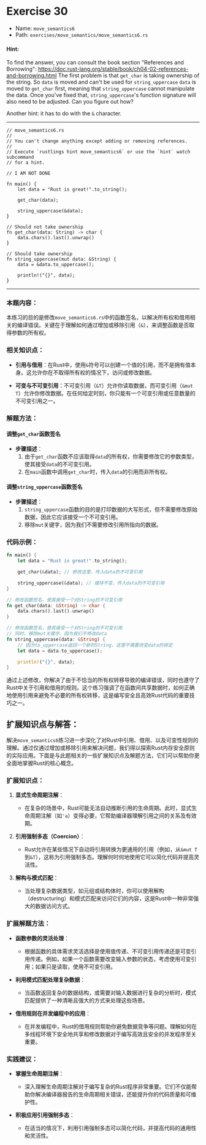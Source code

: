 # Exercise 30

- Name: ```move_semantics6```
- Path: ```exercises/move_semantics/move_semantics6.rs```
#### Hint: 

To find the answer, you can consult the book section "References and Borrowing":
https://doc.rust-lang.org/stable/book/ch04-02-references-and-borrowing.html
The first problem is that `get_char` is taking ownership of the string.
So `data` is moved and can't be used for `string_uppercase`
`data` is moved to `get_char` first, meaning that `string_uppercase` cannot manipulate the data.
Once you've fixed that, `string_uppercase`'s function signature will also need to be adjusted.
Can you figure out how?

Another hint: it has to do with the `&` character.


---



```rust,editable
// move_semantics6.rs
//
// You can't change anything except adding or removing references.
//
// Execute `rustlings hint move_semantics6` or use the `hint` watch subcommand
// for a hint.

// I AM NOT DONE

fn main() {
    let data = "Rust is great!".to_string();

    get_char(data);

    string_uppercase(&data);
}

// Should not take ownership
fn get_char(data: String) -> char {
    data.chars().last().unwrap()
}

// Should take ownership
fn string_uppercase(mut data: &String) {
    data = &data.to_uppercase();

    println!("{}", data);
}

```

---

### 本题内容：

本练习的目的是修改`move_semantics6.rs`中的函数签名，以解决所有权和借用相关的编译错误。关键在于理解如何通过增加或移除引用（`&`），来调整函数是否取得参数的所有权。

### 相关知识点：

- **引用与借用**：在Rust中，使用`&`符号可以创建一个值的引用，而不是拥有值本身。这允许你在不取得所有权的情况下，访问或修改数据。

- **可变与不可变引用**：不可变引用（`&T`）允许你读取数据，而可变引用（`&mut T`）允许你修改数据。在任何给定时刻，你只能有一个可变引用或任意数量的不可变引用之一。

### 解题方法：

#### 调整`get_char`函数签名
- **步骤描述**：
  1. 由于`get_char`函数不应该取得`data`的所有权，你需要修改它的参数类型，使其接受`data`的不可变引用。
  2. 在`main`函数中调用`get_char`时，传入`data`的引用而非所有权。

#### 调整`string_uppercase`函数签名
- **步骤描述**：
  1. `string_uppercase`函数的目的是打印数据的大写形式，但不需要修改原始数据，因此它应该接受一个不可变引用。
  2. 移除`mut`关键字，因为我们不需要修改引用所指向的数据。

### 代码示例：

```rust
fn main() {
    let data = "Rust is great!".to_string();

    get_char(&data); // 修改这里，传入data的不可变引用

    string_uppercase(&data); // 维持不变，传入data的不可变引用
}

// 修改函数签名，使其接受一个对String的不可变引用
fn get_char(data: &String) -> char {
    data.chars().last().unwrap()
}

// 修改函数签名，使其接受一个对String的不可变引用
// 同时，移除mut关键字，因为我们不修改data
fn string_uppercase(data: &String) {
    // 因为to_uppercase返回一个新的String，这里不需要改变data的绑定
    let data = data.to_uppercase();

    println!("{}", data);
}
```

通过上述修改，你解决了由于不恰当的所有权转移导致的编译错误，同时也遵守了Rust中关于引用和借用的规则。这个练习强调了在函数间共享数据时，如何正确地使用引用来避免不必要的所有权转移，这是编写安全且高效Rust代码的重要技巧之一。

## 扩展知识点与解答：

解决`move_semantics6`练习进一步深化了对Rust中引用、借用、以及可变性规则的理解。通过仅通过增加或移除引用来解决问题，我们得以探索Rust内存安全原则的实际应用。下面是与此题相关的一些扩展知识点及解题方法，它们可以帮助你更全面地掌握Rust的核心概念。

### 扩展知识点：

1. **显式生命周期注解**：
   - 在复杂的场景中，Rust可能无法自动推断引用的生命周期。此时，显式生命周期注解（如`'a`）变得必要，它帮助编译器理解引用之间的关系及有效期。

2. **引用强制多态（Coercion）**：
   - Rust允许在某些情况下自动将引用转换为更通用的引用（例如，从`&mut T`到`&T`），这称为引用强制多态。理解何时何地使用它可以简化代码并提高灵活性。

3. **解构与模式匹配**：
   - 当处理复杂数据类型，如元组或结构体时，你可以使用解构（destructuring）和模式匹配来访问它们的内容，这是Rust中一种非常强大的数据访问方式。

### 扩展解题方法：

- **函数参数的灵活处理**：
  - 根据函数的具体需求灵活选择是使用值传递、不可变引用传递还是可变引用传递。例如，如果一个函数需要改变输入参数的状态，考虑使用可变引用；如果只是读取，使用不可变引用。

- **利用模式匹配处理复杂数据**：
  - 当函数返回复杂的数据结构，或需要对输入数据进行复杂的分析时，模式匹配提供了一种清晰且强大的方式来处理这些场景。

- **借用规则在并发编程中的应用**：
  - 在并发编程中，Rust的借用规则帮助你避免数据竞争等问题。理解如何在多线程环境下安全地共享和修改数据对于编写高效且安全的并发程序至关重要。

### 实践建议：

- **掌握生命周期注解**：
  - 深入理解生命周期注解对于编写复杂的Rust程序非常重要。它们不仅能帮助你解决编译器报告的生命周期相关错误，还能提升你的代码质量和可维护性。

- **积极应用引用强制多态**：
  - 在适当的情况下，利用引用强制多态可以简化代码，并提高代码的通用性和灵活性。
